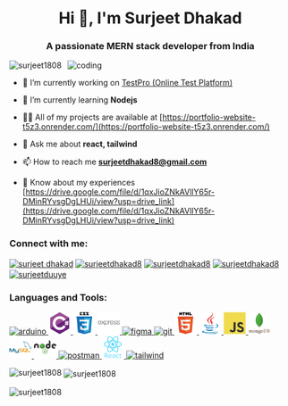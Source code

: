 <h1 align="center">Hi 👋, I'm Surjeet Dhakad</h1>
<h3 align="center">A passionate MERN stack developer from India</h3>

<img src="https://user-images.githubusercontent.com/75851313/151668395-5591532b-28da-46a6-9476-7c9694bcb60e.gif" align="right" width="400" alt="coding">

<p align="left"> <img src="https://komarev.com/ghpvc/?username=surjeet1808&label=Profile%20views&color=0e75b6&style=flat" alt="surjeet1808" /> </p>

- 🔭 I’m currently working on [TestPro (Online Test Platform)](https://portfolio-website-t5z3.onrender.com/)

- 🌱 I’m currently learning **Nodejs**

- 👨‍💻 All of my projects are available at [https://portfolio-website-t5z3.onrender.com/](https://portfolio-website-t5z3.onrender.com/)

- 💬 Ask me about **react, tailwind**

- 📫 How to reach me **surjeetdhakad8@gmail.com**

- 📄 Know about my experiences [https://drive.google.com/file/d/1qxJioZNkAVllY65r-DMinRYvsgDgLHUi/view?usp=drive_link](https://drive.google.com/file/d/1qxJioZNkAVllY65r-DMinRYvsgDgLHUi/view?usp=drive_link)

<h3 align="left">Connect with me:</h3>
<p align="left">
<a href="https://linkedin.com/in/surjeet dhakad" target="blank"><img align="center" src="https://raw.githubusercontent.com/rahuldkjain/github-profile-readme-generator/master/src/images/icons/Social/linked-in-alt.svg" alt="surjeet dhakad" height="30" width="40" /></a>
<a href="https://www.hackerrank.com/surjeetdhakad8" target="blank"><img align="center" src="https://raw.githubusercontent.com/rahuldkjain/github-profile-readme-generator/master/src/images/icons/Social/hackerrank.svg" alt="surjeetdhakad8" height="30" width="40" /></a>
<a href="https://codeforces.com/profile/surjeetdhakad8" target="blank"><img align="center" src="https://raw.githubusercontent.com/rahuldkjain/github-profile-readme-generator/master/src/images/icons/Social/codeforces.svg" alt="surjeetdhakad8" height="30" width="40" /></a>
<a href="https://www.leetcode.com/surjeetdhakad8" target="blank"><img align="center" src="https://raw.githubusercontent.com/rahuldkjain/github-profile-readme-generator/master/src/images/icons/Social/leet-code.svg" alt="surjeetdhakad8" height="30" width="40" /></a>
<a href="https://auth.geeksforgeeks.org/user/surjeetduuye" target="blank"><img align="center" src="https://raw.githubusercontent.com/rahuldkjain/github-profile-readme-generator/master/src/images/icons/Social/geeks-for-geeks.svg" alt="surjeetduuye" height="30" width="40" /></a>
</p>

<h3 align="left">Languages and Tools:</h3>
<p align="left"> <a href="https://www.arduino.cc/" target="_blank" rel="noreferrer"> <img src="https://cdn.worldvectorlogo.com/logos/arduino-1.svg" alt="arduino" width="40" height="40"/> </a> <a href="https://www.w3schools.com/cs/" target="_blank" rel="noreferrer"> <img src="https://raw.githubusercontent.com/devicons/devicon/master/icons/csharp/csharp-original.svg" alt="csharp" width="40" height="40"/> </a> <a href="https://www.w3schools.com/css/" target="_blank" rel="noreferrer"> <img src="https://raw.githubusercontent.com/devicons/devicon/master/icons/css3/css3-original-wordmark.svg" alt="css3" width="40" height="40"/> </a> <a href="https://expressjs.com" target="_blank" rel="noreferrer"> <img src="https://raw.githubusercontent.com/devicons/devicon/master/icons/express/express-original-wordmark.svg" alt="express" width="40" height="40"/> </a> <a href="https://www.figma.com/" target="_blank" rel="noreferrer"> <img src="https://www.vectorlogo.zone/logos/figma/figma-icon.svg" alt="figma" width="40" height="40"/> </a> <a href="https://git-scm.com/" target="_blank" rel="noreferrer"> <img src="https://www.vectorlogo.zone/logos/git-scm/git-scm-icon.svg" alt="git" width="40" height="40"/> </a> <a href="https://www.w3.org/html/" target="_blank" rel="noreferrer"> <img src="https://raw.githubusercontent.com/devicons/devicon/master/icons/html5/html5-original-wordmark.svg" alt="html5" width="40" height="40"/> </a> <a href="https://www.java.com" target="_blank" rel="noreferrer"> <img src="https://raw.githubusercontent.com/devicons/devicon/master/icons/java/java-original.svg" alt="java" width="40" height="40"/> </a> <a href="https://developer.mozilla.org/en-US/docs/Web/JavaScript" target="_blank" rel="noreferrer"> <img src="https://raw.githubusercontent.com/devicons/devicon/master/icons/javascript/javascript-original.svg" alt="javascript" width="40" height="40"/> </a> <a href="https://www.mongodb.com/" target="_blank" rel="noreferrer"> <img src="https://raw.githubusercontent.com/devicons/devicon/master/icons/mongodb/mongodb-original-wordmark.svg" alt="mongodb" width="40" height="40"/> </a> <a href="https://www.mysql.com/" target="_blank" rel="noreferrer"> <img src="https://raw.githubusercontent.com/devicons/devicon/master/icons/mysql/mysql-original-wordmark.svg" alt="mysql" width="40" height="40"/> </a> <a href="https://nodejs.org" target="_blank" rel="noreferrer"> <img src="https://raw.githubusercontent.com/devicons/devicon/master/icons/nodejs/nodejs-original-wordmark.svg" alt="nodejs" width="40" height="40"/> </a> <a href="https://postman.com" target="_blank" rel="noreferrer"> <img src="https://www.vectorlogo.zone/logos/getpostman/getpostman-icon.svg" alt="postman" width="40" height="40"/> </a> <a href="https://reactjs.org/" target="_blank" rel="noreferrer"> <img src="https://raw.githubusercontent.com/devicons/devicon/master/icons/react/react-original-wordmark.svg" alt="react" width="40" height="40"/> </a> <a href="https://tailwindcss.com/" target="_blank" rel="noreferrer"> <img src="https://www.vectorlogo.zone/logos/tailwindcss/tailwindcss-icon.svg" alt="tailwind" width="40" height="40"/> </a> </p>

<p><img align="left" src="https://github-readme-stats.vercel.app/api/top-langs?username=surjeet1808&show_icons=true&locale=en&layout=compact" alt="surjeet1808" /></p>

<p>&nbsp;<img align="center" src="https://github-readme-stats.vercel.app/api?username=surjeet1808&show_icons=true&locale=en" alt="surjeet1808" /></p>

<p><img align="center" src="https://github-readme-streak-stats.herokuapp.com/?user=surjeet1808&" alt="surjeet1808" /></p>
